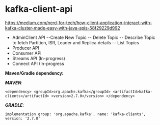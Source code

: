# kafka-client-api

https://medium.com/nerd-for-tech/how-client-application-interact-with-kafka-cluster-made-easy-with-java-apis-58f29229d992

- AdminClient API
  --Create New Topic
  -- Delete Topic
  -- Describe Topic to fetch Partition, ISR, Leader and Replica details
  -- List Topics
- Producer API
- Consumer API
- Streams API (In-progress)
- Connect API (In-progress

**Maven/Gradle dependency:**

**_MAVEN_**:

`
<dependency>
    <groupId>org.apache.kafka</groupId>
    <artifactId>kafka-clients</artifactId>
    <version>2.7.0</version>
</dependency>
`


**_GRADLE_**:

`implementation group: 'org.apache.kafka', name: 'kafka-clients', version: '2.7.0'`
